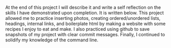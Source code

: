 At the end of this project I will describe it and write a self reflection on the skills I have demonstrated upon completion. It is written below.
This project allowed me to practice inserting photos, creating ordered/unordered lists, headings, internal links, and boilerplate html by making a website with some recipes I enjoy to eat and make. I also practiced using github to save snapshots of my project with clear commit messages. Finally, I continued to solidify my knowledge of the command line.